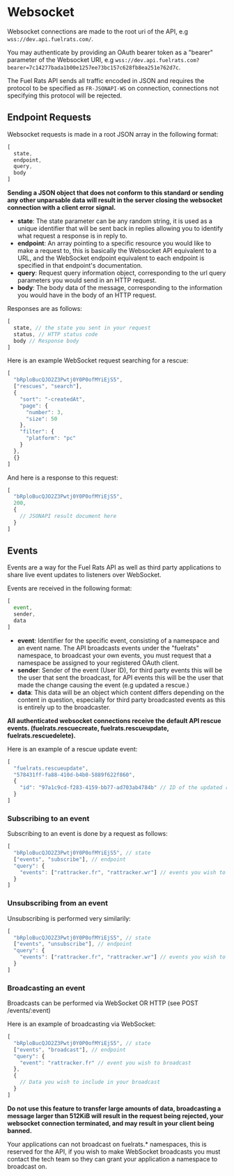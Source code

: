 # Websocket

Websocket connections are made to the root uri of the API, e.g `wss://dev.api.fuelrats.com/`.    
  
You may authenticate by providing an OAuth bearer token as a "bearer" parameter of the Websocket URI, e.g `wss://dev.api.fuelrats.com?bearer=7c14277bada1b00e1257ee73bc157c628fb8ea251e762d7c`.


The Fuel Rats API sends all traffic encoded in JSON and requires the protocol to be specified as `FR-JSONAPI-WS` on connection, connections not specifying this protocol will be rejected.

## Endpoint Requests

Websocket requests is made in a root JSON array in the following format:
```javascript
[
  state, 
  endpoint, 
  query,
  body 
]
```

**Sending a JSON object that does not conform to this standard or sending any other unparsable data will result in the server closing the websocket connection with a client error signal.**

* **state**: The state parameter can be any random string, it is used as a unique identifier that will be sent back in replies allowing you to identify what request a response is in reply to.
* **endpoint**: An array pointing to a specific resource you would like to make a request to, this is basically the Websocket API equivalent to a URL, and the WebSocket endpoint equivalent to each endpoint is specified in that endpoint's documentation.
* **query**: Request query information object, corresponding to the url query parameters you would send in an HTTP request.
* **body**: The body data of the message, corresponding to the information you would have in the body of an HTTP request.
  

Responses are as follows:
```javascript
[
  state, // the state you sent in your request
  status, // HTTP status code
  body // Response body
]
```


Here is an example WebSocket request searching for a rescue:

```javascript
[
  "bRploBucQJO2Z3Pwtj0Y0P0ofMYiEjS5",
  ["rescues", "search"],
  {
    "sort": "-createdAt",
    "page": {
      "number": 3,
      "size": 50
    },
    "filter": {
      "platform": "pc"
    }
  },
  {}
]
```

And here is a response to this request:
```javascript
[
  "bRploBucQJO2Z3Pwtj0Y0P0ofMYiEjS5",
  200,
  {
    // JSONAPI result document here
  }
]
```

## Events
Events are a way for the Fuel Rats API as well as third party applications to share live event updates to listeners over WebSocket.

Events are received in the following format:
```javascript
[
  event,
  sender,
  data
]
```

* **event**: Identifier for the specific event, consisting of a namespace and an event name. The API broadcasts events under the "fuelrats" namespace, to broadcast your own events, you must request that a namespace be assigned to your registered OAuth client.
* **sender**: Sender of the event (User ID), for third party events this will be the user that sent the broadcast, for API events this will be the user that made the change causing the event (e.g updated a rescue.)
* **data**: This data will be an object which content differs depending on the content in question, especially for third party broadcasted events as this is entirely up to the broadcaster.

**All authenticated websocket connections receive the default API rescue events. (fuelrats.rescuecreate, fuelrats.rescueupdate, fuelrats.rescuedelete).**

Here is an example of a rescue update event:
```javascript
[
  "fuelrats.rescueupdate",
  "578431ff-fa88-410d-b4b0-5889f622f860",
  {
    "id": "97a1c9cd-f283-4159-bb77-ad703ab4784b" // ID of the updated rescue
  }
]
```

### Subscribing to an event
Subscribing to an event is done by a request as follows:
```javascript
[
  "bRploBucQJO2Z3Pwtj0Y0P0ofMYiEjS5", // state
  ["events", "subscribe"], // endpoint
  "query": {
    "events": ["rattracker.fr", "rattracker.wr"] // events you wish to subscribe to
  }
]
```

### Unsubscribing from an event
Unsubscribing is performed very similarily:
```javascript
[
  "bRploBucQJO2Z3Pwtj0Y0P0ofMYiEjS5", // state
  ["events", "unsubscribe"], // endpoint
  "query": {
    "events": ["rattracker.fr", "rattracker.wr"] // events you wish to unsubscribe from
  }
]
```

### Broadcasting an event
Broadcasts can be performed via WebSocket OR HTTP (see POST /events/:event)

Here is an example of broadcasting via WebSocket:

```javascript
[
  "bRploBucQJO2Z3Pwtj0Y0P0ofMYiEjS5", // state
  ["events", "broadcast"], // endpoint
  "query": {
    "event": "rattracker.fr" // event you wish to broadcast
  },
  {
    // Data you wish to include in your broadcast
  }
]
```

**Do not use this feature to transfer large amounts of data, broadcasting a message larger than 512KiB will result in the request being rejected, your websocket connection terminated, and may result in your client being banned.**

Your applications can not broadcast on fuelrats.* namespaces, this is reserved for the API, if you wish to make WebSocket broadcasts you must contact the tech team so they can grant your application a namespace to broadcast on.
